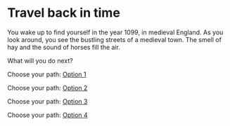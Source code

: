 # Travel back in time

You wake up to find yourself in the year 1099, in medieval England. As you look around, you see the bustling streets of a medieval town. The smell of hay and the sound of horses fill the air.

What will you do next?




Choose your path: [Option 1](option1.md)

Choose your path: [Option 2](option2.md)

Choose your path: [Option 3](option3.md)

Choose your path: [Option 4](option4.md)